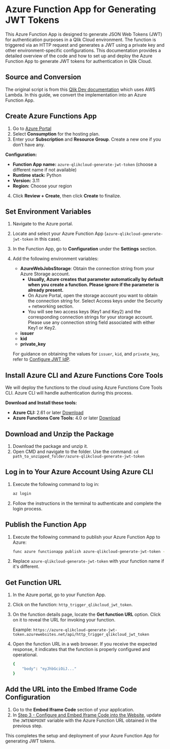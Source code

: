 # Azure Function App for Generating JWT Tokens

This Azure Function App is designed to generate JSON Web Tokens (JWT) for authentication purposes in a Qlik Cloud environment. The function is triggered via an HTTP request and generates a JWT using a private key and other environment-specific configurations.
This documentation provides a detailed overview of the code and how to set up and deploy the Azure Function App to generate JWT tokens for authentication in Qlik Cloud.

## Source and Conversion
The original script is from this [Qlik Dev documentation](https://qlik.dev/embed/iframe/quickstart/embedding-with-anonymous-access-and-qlik-cloud/#step-3---configure-web-page-variables) which uses AWS Lambda. In this guide, we convert the implementation into an Azure Function App.

## Create Azure Functions App
1. Go to [Azure Portal](https://portal.azure.com/#create/Microsoft.FunctionApp)
2. Select **Consumption** for the hosting plan.
3. Enter your **Subscription** and **Resource Group**. Create a new one if you don’t have any.

**Configuration:**
- **Function App name:** `azure-qlikcloud-generate-jwt-token` (choose a different name if not available)
- **Runtime stack:** Python
- **Version:** 3.11
- **Region:** Choose your region

4. Click **Review + Create**, then click **Create** to finalize.

## Set Environment Variables
1. Navigate to the Azure portal.
2. Locate and select your Azure Function App (`azure-qlikcloud-generate-jwt-token` in this case).
3. In the Function App, go to **Configuration** under the **Settings** section.
4. Add the following environment variables:
   - **AzureWebJobsStorage**: Obtain the connection string from your Azure Storage account.
      - **Usually, Azure creates that parameter automatically by default when you create a function. Please ignore if the parameter is already present.**
      - On Azure Portal, open the storage account you want to obtain the connection string for. Select Access keys under the Security + networking section.
      - You will see two access keys (Key1 and Key2) and the corresponding connection strings for your storage account. Please use any connection string field associated with either Key1 or Key2.
   - **issuer**
   - **kid**
   - **private_key**

   For guidance on obtaining the values for `issuer`, `kid`, and `private_key`, refer to [Configure JWT IdP](https://qlik.dev/embed/iframe/quickstart/embedding-with-anonymous-access-and-qlik-cloud/).

## Install Azure CLI and Azure Functions Core Tools
We will deploy the functions to the cloud using Azure Functions Core Tools CLI. Azure CLI will handle authentication during this process.

**Download and Install these tools:**
- **Azure CLI:** 2.61 or later [Download](https://azcliprod.blob.core.windows.net/msi/azure-cli-2.61.0-x64.msi)
- **Azure Functions Core Tools:** 4.0 or later [Download](https://functionscdn.azureedge.net/public/artifacts/v4/latest/func-cli-x64.msi)

## Download and Unzip the Package
1. Download the package and unzip it.
2. Open CMD and navigate to the folder. Use the command: `cd path_to_unzipped_folder/azure-qlikcloud-generate-jwt-token`

## Log in to Your Azure Account Using Azure CLI
1. Execute the following command to log in:
    ```bash
    az login
    ```
2. Follow the instructions in the terminal to authenticate and complete the login process.

## Publish the Function App
1. Execute the following command to publish your Azure Function App to Azure:
    ```bash
    func azure functionapp publish azure-qlikcloud-generate-jwt-token --python
    ```
2. Replace `azure-qlikcloud-generate-jwt-token` with your function name if it's different.

## Get Function URL
1. In the Azure portal, go to your Function App.
2. Click on the function: `http_trigger_qlikcloud_jwt_token`.
3. On the function details page, locate the **Get function URL** option. Click on it to reveal the URL for invoking your function.

   Example: `https://azure-qlikcloud-generate-jwt-token.azurewebsites.net/api/http_trigger_qlikcloud_jwt_token`
4. Open the function URL in a web browser. If you receive the expected response, it indicates that the function is properly configured and operational.
   ```bash
   {
       "body": "eyJhbGciOiJ..."
   }
    ```
## Add the URL into the Embed Iframe Code Configuration
1. Go to the **Embed Iframe Code** section of your application.
2. In [Step 3 - Configure and Embed Iframe Code into the Website](https://qlik.dev/embed/iframe/quickstart/embedding-with-anonymous-access-and-qlik-cloud/#step-3---configure-web-page-variables), update the `JWTENDPOINT` variable with the Azure Function URL obtained in the previous step.

This completes the setup and deployment of your Azure Function App for generating JWT tokens.
